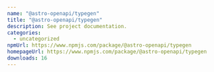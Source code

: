 ```yaml
---
name: "@astro-openapi/typegen"
title: "@astro-openapi/typegen"
description: See project documentation.
categories:
  - uncategorized
npmUrl: https://www.npmjs.com/package/@astro-openapi/typegen
homepageUrl: https://www.npmjs.com/package/@astro-openapi/typegen
downloads: 16
---
```

